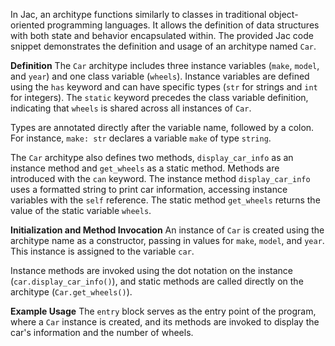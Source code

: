 In Jac, an architype functions similarly to classes in traditional object-oriented programming languages. It allows the definition of data structures with both state and behavior encapsulated within. The provided Jac code snippet demonstrates the definition and usage of an architype named `Car`.

**Definition**
The `Car` architype includes three instance variables (`make`, `model`, and `year`) and one class variable (`wheels`). Instance variables are defined using the `has` keyword and can have specific types (`str` for strings and `int` for integers). The `static` keyword precedes the class variable definition, indicating that `wheels` is shared across all instances of `Car`.

Types are annotated directly after the variable name, followed by a colon. For instance, `make: str` declares a variable `make` of type `string`.

The `Car` architype also defines two methods, `display_car_info` as an instance method and `get_wheels` as a static method. Methods are introduced with the `can` keyword. The instance method `display_car_info` uses a formatted string to print car information, accessing instance variables with the `self` reference. The static method `get_wheels` returns the value of the static variable `wheels`.

**Initialization and Method Invocation**
An instance of `Car` is created using the architype name as a constructor, passing in values for `make`, `model`, and `year`. This instance is assigned to the variable `car`.

Instance methods are invoked using the dot notation on the instance (`car.display_car_info()`), and static methods are called directly on the architype (`Car.get_wheels()`).

**Example Usage**
The `entry` block serves as the entry point of the program, where a `Car` instance is created, and its methods are invoked to display the car's information and the number of wheels.

